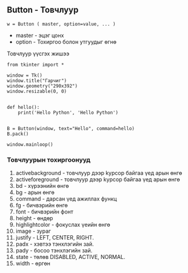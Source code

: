 ## Button - Товчлуур

`w = Button ( master, option=value, ... )`

* master - эцэг цонх
* option - Тохиргоо болон утгуудыг өгнө

Товчлуур үүсгэх жишээ

```
from tkinter import *

window = Tk()
window.title("Гарчиг")
window.geometry("290x392")
window.resizable(0, 0)


def hello():
    print('Hello Python', 'Hello Python')


B = Button(window, text="Hello", command=hello)
B.pack()

window.mainloop()
```

### Товчлуурын тохиргоонууд

1. activebackground - товчлуур дээр kурсор байгаа үед арын өнгө
2. activeforeground - товчлуур дээр kурсор байгаа үед арын өнгө
3. bd - хүрээнийн өнгө
4. bg - арын өнгө
5. command - дарсан үед ажиллах функц
6. fg - бичвэрийн өнгө
7. font - бичвэрийн фонт
8.	height - өндөр
9.	highlightcolor - фокуслах үеийн өнгө
10.	image - зураг
11.	justify -  LEFT, CENTER, RIGHT.
12.	padx - хэвтээ тэнхлэгийн зай.
13.	pady - босоо тэнхлэгийн зай.
15.	state - төлөв DISABLED, ACTIVE, NORMAL.
17.	width - өргөн